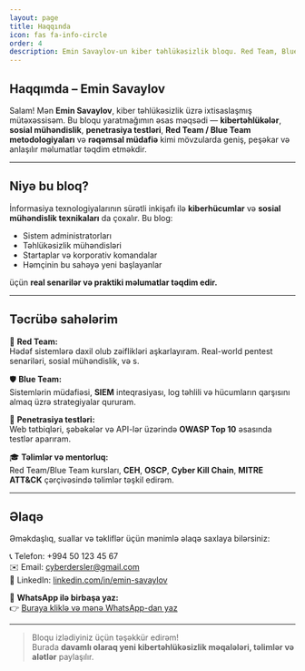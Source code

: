 ```yaml
---
layout: page
title: Haqqında
icon: fas fa-info-circle
order: 4
description: Emin Savaylov-un kiber təhlükəsizlik bloqu. Red Team, Blue Team, penetrasiya testləri və sosial mühəndislik üzrə praktiki biliklər, SEO dostu məqalələr və təlimlər.
---
```


## Haqqımda – Emin Savaylov

Salam! Mən **Emin Savaylov**, kiber təhlükəsizlik üzrə ixtisaslaşmış mütəxəssisəm. Bu bloqu yaratmağımın əsas məqsədi — **kibertəhlükələr**, **sosial mühəndislik**, **penetrasiya testləri**, **Red Team / Blue Team metodologiyaları** və **rəqəmsal müdafiə** kimi mövzularda geniş, peşəkar və anlaşılır məlumatlar təqdim etməkdir.

---

## Niyə bu bloq?

İnformasiya texnologiyalarının sürətli inkişafı ilə **kiberhücumlar** və **sosial mühəndislik texnikaları** da çoxalır. Bu blog:

- Sistem administratorları
- Təhlükəsizlik mühəndisləri
- Startaplar və korporativ komandalar
- Həmçinin bu sahəyə yeni başlayanlar

üçün **real senarilər və praktiki məlumatlar təqdim edir.**

---

## Təcrübə sahələrim

🔐 **Red Team:**  
Hədəf sistemlərə daxil olub zəiflikləri aşkarlayıram. Real-world pentest senariləri, sosial mühəndislik, və s.

🛡️ **Blue Team:**  
Sistemlərin müdafiəsi, **SIEM** inteqrasiyası, log təhlili və hücumların qarşısını almaq üzrə strategiyalar qururam.

🧪 **Penetrasiya testləri:**  
Web tətbiqləri, şəbəkələr və API-lər üzərində **OWASP Top 10** əsasında testlər aparıram.

🎓 **Təlimlər və mentorluq:**  
Red Team/Blue Team kursları, **CEH**, **OSCP**, **Cyber Kill Chain**, **MITRE ATT&CK** çərçivəsində təlimlər təşkil edirəm.

---

## Əlaqə

Əməkdaşlıq, suallar və təkliflər üçün mənimlə əlaqə saxlaya bilərsiniz:

📞 Telefon: +994 50 123 45 67  
✉️ Email: [cyberdersler@gmail.com](mailto:cyberdersler@gmail.com)  
🔗 LinkedIn: [linkedin.com/in/emin-savaylov](https://linkedin.com/in/emin-savaylov)

💬 **WhatsApp ilə birbaşa yaz:**  
👉 [Buraya kliklə və mənə WhatsApp-dan yaz](https://wa.me/994501234567?text=Salam%2C%20Emin%20b%C9%99y%21%20Bloqunuz%20haqq%C4%B1nda%20%C9%99lav%C9%99%20m%C9%99lumat%20almaq%20ist%C9%99yir%C9%99m.)

---

> Bloqu izlədiyiniz üçün təşəkkür edirəm!  
> Burada **davamlı olaraq yeni kibertəhlükəsizlik məqalələri, təlimlər və alətlər** paylaşılır.
